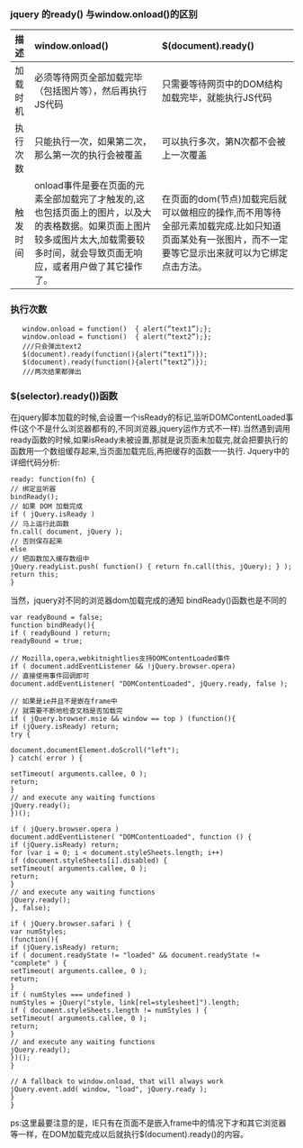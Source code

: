 ### jquery 的ready() 与window.onload()的区别
描述 | window.onload()  |  $(document).ready()
:-| :- | :-
加载时机 |  必须等待网页全部加载完毕（包括图片等），然后再执行JS代码 | 只需要等待网页中的DOM结构加载完毕，就能执行JS代码
执行次数 | 只能执行一次，如果第二次，那么第一次的执行会被覆盖        | 可以执行多次，第N次都不会被上一次覆盖
触发时间 | onload事件是要在页面的元素全部加载完了才触发的,这也包括页面上的图片，以及大的表格数据。如果页面上图片较多或图片太大,加载需要较多时间，就会导致页面无响应，或者用户做了其它操作了。 | 在页面的dom(节点)加载完后就可以做相应的操作,而不用等待全部元素加载完成.比如只知道页面某处有一张图片，而不一定要等它显示出来就可以为它绑定点击方法。

### 执行次数
```
   window.onload = function()  { alert(“text1”);}; 
   window.onload = function()  { alert(“text2”);}; 
   ///只会弹出text2
   $(document).ready(function(){alert(“text1”)});    
   $(document).ready(function(){alert(“text2”)}); 
   ///两次结果都弹出

```

### $(selector).ready())函数
在jquery脚本加载的时候,会设置一个isReady的标记,监听DOMContentLoaded事件(这个不是什么浏览器都有的,不同浏览器,jquery运作方式不一样).当然遇到调用ready函数的时候,如果isReady未被设置,那就是说页面未加载完,就会把要执行的函数用一个数组缓存起来,当页面加载完后,再把缓存的函数一一执行.
Jquery中的详细代码分析:
```
ready: function(fn) {
// 绑定监听器
bindReady();
// 如果 DOM 加载完成
if ( jQuery.isReady )
// 马上运行此函数
fn.call( document, jQuery );
// 否则保存起来
else
// 把函数加入缓存数组中
jQuery.readyList.push( function() { return fn.call(this, jQuery); } );
return this;
}
```
当然，jquery对不同的浏览器dom加载完成的通知 bindReady()函数也是不同的
```
var readyBound = false;
function bindReady(){
if ( readyBound ) return;
readyBound = true;

// Mozilla,opera,webkitnightlies支持DOMContentLoaded事件
if ( document.addEventListener && !jQuery.browser.opera)
// 直接使用事件回调即可
document.addEventListener( "DOMContentLoaded", jQuery.ready, false );

// 如果是ie并且不是嵌在frame中
// 就需要不断地检查文档是否加载完
if ( jQuery.browser.msie && window == top ) (function(){
if (jQuery.isReady) return;
try {

document.documentElement.doScroll("left");
} catch( error ) {

setTimeout( arguments.callee, 0 );
return;
}
// and execute any waiting functions
jQuery.ready();
})();

if ( jQuery.browser.opera )
document.addEventListener( "DOMContentLoaded", function () {
if (jQuery.isReady) return;
for (var i = 0; i < document.styleSheets.length; i++) 
if (document.styleSheets[i].disabled) {
setTimeout( arguments.callee, 0 );
return;
}
// and execute any waiting functions
jQuery.ready();
}, false);

if ( jQuery.browser.safari ) {
var numStyles;
(function(){
if (jQuery.isReady) return;
if ( document.readyState != "loaded" && document.readyState != "complete" ) { 
setTimeout( arguments.callee, 0 );
return;
}
if ( numStyles === undefined )
numStyles = jQuery("style, link[rel=stylesheet]").length;
if ( document.styleSheets.length != numStyles ) { 
setTimeout( arguments.callee, 0 );
return;
}
// and execute any waiting functions
jQuery.ready();
})();
}

// A fallback to window.onload, that will always work
jQuery.event.add( window, "load", jQuery.ready ); 
}
}
```
ps:这里最要注意的是，IE只有在页面不是嵌入frame中的情况下才和其它浏览器等一样，在DOM加载完成以后就执行$(document).ready()的内容。